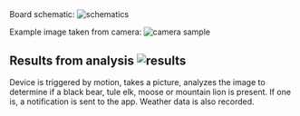 ## 
Board schematic:
![schematics](https://github.com/GoCodeColorado/AwkwardElk/blob/master/schematic.png)

Example image taken from camera:
![camera sample](https://github.com/GoCodeColorado/AwkwardElk/blob/master/bear.jpg)

Results from analysis
![results](https://github.com/GoCodeColorado/AwkwardElk/blob/master/results.png)
--

Device is triggered by motion, takes a picture, analyzes the image to determine if a black bear, tule elk, moose or mountain lion is present. If one is, a notification is sent to the app. Weather data is also recorded.